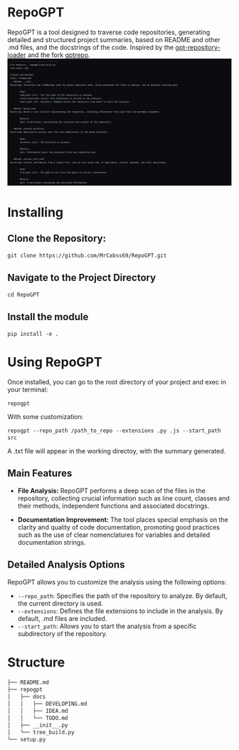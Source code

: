 # RepoGPT

RepoGPT is a tool designed to traverse code repositories, generating detailed and structured project summaries, based on README and other .md files, and the docstrings of the code. Inspired by the [gpt-repository-loader](https://github.com/mpoon/gpt-repository-loader) and the fork [gptrepo](https://github.com/zackees/gptrepo/tree/main).
![Example](repogpt/docs/example.png)

# Installing

## Clone the Repository:

```tap
git clone https://github.com/MrCabss69/RepoGPT.git
```

## Navigate to the Project Directory
```tap
cd RepoGPT
```

## Install the module
```tap
pip install -e .
```


# Using RepoGPT

Once installed, you can go to the root directory of your project and exec in your terminal:

```tap
repogpt
```
With some customization:
```tap
repogpt --repo_path /path_to_repo --extensions .py .js --start_path src
```

A .txt file will appear in the working directoy, with the summary generated.


## Main Features

- **File Analysis:** RepoGPT performs a deep scan of the files in the repository, collecting crucial information such as line count, classes and their methods, independent functions and associated docstrings.

- **Documentation Improvement:** The tool places special emphasis on the clarity and quality of code documentation, promoting good practices such as the use of clear nomenclatures for variables and detailed documentation strings.

## Detailed Analysis Options

RepoGPT allows you to customize the analysis using the following options:

- `--repo_path`: Specifies the path of the repository to analyze. By default, the current directory is used.
- `--extensions`: Defines the file extensions to include in the analysis. By default, .md files are included.
- `--start_path`: Allows you to start the analysis from a specific subdirectory of the repository.

# Structure
```tap.
├── README.md
├── repogpt
│   ├── docs
│   │   ├── DEVELOPING.md
│   │   ├── IDEA.md
│   │   └── TODO.md
│   ├── __init__.py
│   └── tree_build.py
└── setup.py

```